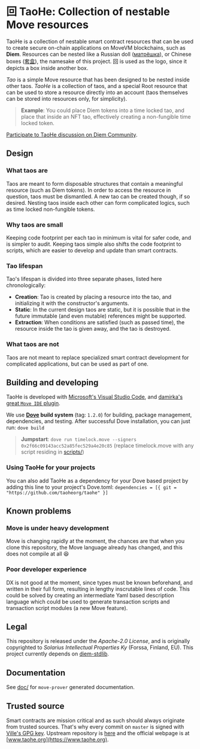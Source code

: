 # 回 TaoHe: Collection of nestable Move resources
TaoHe is a collection of nestable smart contract resources that can be used to create secure on-chain applications on MoveVM blockchains, such as **Diem**. Resources can be nested like a Russian doll ([матрёшка](https://en.wikipedia.org/wiki/Matryoshka_doll)), or Chinese boxes ([套盒](https://en.wikipedia.org/wiki/Chinese_boxes)), the namesake of this project. 回 is used as the logo, since it depicts a box inside another box.

*Tao* is a simple Move resource that has been designed to be nested inside other taos. *TaoHe* is a collection of taos, and a special Root resource that can be used to store a resource directly into an account (taos themselves can be stored into resources only, for simplicity).

> **Example**: You could place Diem tokens into a time locked tao, and place that inside an NFT tao, effectively creating a non-fungible time locked token.

[Participate to TaoHe discussion on Diem Community](https://community.diem.com/t/introducing-taohe-collection-of-nestable-move-resources).

## Design
### What taos are
Taos are meant to form disposable structures that contain a meaningful resource (such as Diem tokens). In order to access the resource in question, taos must be dismantled. A new tao can be created though, if so desired. Nesting taos inside each other can form complicated logics, such as time locked non-fungible tokens.

### Why taos are small
Keeping code footprint per each tao in minimum is vital for safer code, and is simpler to audit. Keeping taos simple also shifts the code footprint to scripts, which are easier to develop and update than smart contracts.

### Tao lifespan
Tao's lifespan is divided into three separate phases, listed here chronologically:
 * **Creation**: Tao is created by placing a resource into the tao, and initializing it with the constructor's arguments.
 * **Static**: In the current design taos are static, but it is possible that in the future immutable (and even mutable) references might be supported.
 * **Extraction**: When conditions are satisfied (such as passed time), the resource inside the tao is given away, and the tao is destroyed.

### What taos are not
Taos are not meant to replace specialized smart contract development for complicated applications, but can be used as part of one.

## Building and developing
TaoHe is developed with [Microsoft's Visual Studio Code](https://code.visualstudio.com/), and [damirka's great `Move IDE` plugin](https://marketplace.visualstudio.com/items?itemName=damirka.move-ide).

We use **[Dove](https://github.com/pontem-network/move-tools/tree/1.2.0) build system** (tag: `1.2.0`) for building, package management, dependencies, and testing. After successful Dove installation, you can just run:
`dove build`

> **Jumpstart**: `dove run timelock.move --signers 0x2f66c09143acc52a85fec529a4e20c85` (replace timelock.move with any script residing in [scripts/](scripts/))

### Using TaoHe for your projects
You can also add TaoHe as a dependency for your Dove based project by adding this line to your project's Dove.toml:
`dependencies = [{ git = "https://github.com/taoheorg/taohe" }]`

## Known problems
### Move is under heavy development
Move is changing rapidly at the moment, the chances are that when you clone this repository, the Move language already has changed, and this does not compile at all 😆

### Poor developer experience
DX is not good at the moment, since types must be known beforehand, and written in their full form, resulting in lengthy inscrutable lines of code. This could be solved by creating an intermediate Yaml based description language which could be used to generate transaction scripts and transaction script modules (a new Move feature).

## Legal
This repository is released under the *Apache-2.0 License*, and is originally copyrighted to *Solarius Intellectual Properties Ky* (Forssa, Finland, EU). This project currently depends on [diem-stdlib](https://github.com/taoheorg/diem-stdlib).

## Documentation
See [doc/](doc/) for `move-prover` generated documentation.

## Trusted source
Smart contracts are mission critical and as such should always originate from trusted sources. That's why every commit on `master` is signed with [Ville's GPG key](http://keys.gnupg.net/pks/lookup?op=vindex&fingerprint=on&search=0x49065E1275E46F96). Upstream repository is [here](https://github.com/taoheorg/taohe/) and the official webpage is at [www.taohe.org](https://www.taohe.org).